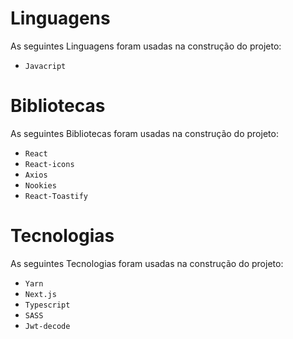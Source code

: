 # Linguagens 
As seguintes Linguagens foram usadas na construção do projeto:

- `Javacript`

# Bibliotecas 
As seguintes Bibliotecas foram usadas na construção do projeto:

- `React`
- `React-icons`
- `Axios`
- `Nookies`
- `React-Toastify`

# Tecnologias 
As seguintes Tecnologias foram usadas na construção do projeto:

- `Yarn`
- `Next.js`
- `Typescript`
- `SASS`
- `Jwt-decode`
